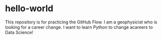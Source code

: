 # hello-world
This repository is for practicing the GitHub Flow.
I am a geophysicist who is looking for a career change. I want to learn Python to change acareers to Data Science!
